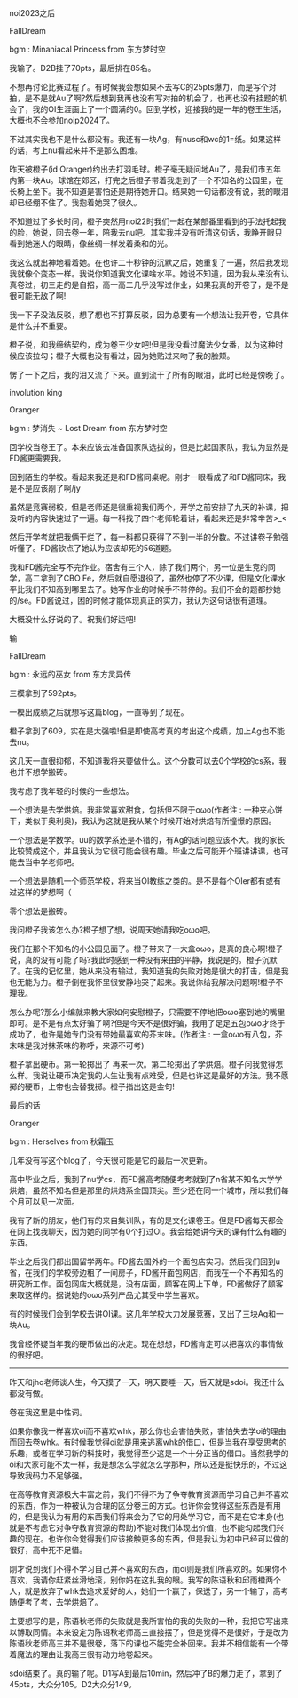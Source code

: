 noi2023之后

FallDream

bgm : Minaniacal Princess from 东方梦时空

我输了。D2B挂了70pts，最后排在85名。

不想再讨论比赛过程了。有时候我会想如果不去写C的25pts爆力，而是写个对拍，是不是就Au了啊?然后想到我再也没有写对拍的机会了，也再也没有挂题的机会了，我的OI生涯画上了一个圆满的0。回到学校，迎接我的是一年的卷王生活，大概也不会参加noip2024了。

不过其实我也不是什么都没有。我还有一块Ag，有nusc和wc的1=纸。如果这样的话，考上nu看起来并不是那么困难。

昨天被橙子(id Oranger)约出去打羽毛球。橙子毫无疑问地Au了，是我们市五年内第一块Au。球馆在郊区，打完之后橙子带着我走到了一个不知名的公园里，在长椅上坐下。我不知道是害怕还是期待她开口。结果她一句话都没有说，我的眼泪却已经绷不住了。我抱着她哭了很久。

不知道过了多长时间，橙子突然用noi22时我们一起在某部番里看到的手法托起我的脸，她说，回去卷一年，陪我去nu吧。其实我并没有听清这句话，我睁开眼只看到她迷人的眼睛，像丝绸一样发着柔和的光。

我这么就出神地看着她。在也许二十秒钟的沉默之后，她重复了一遍，然后我发现我就像个变态一样。我说你知道我文化课啥水平。她说不知道，因为我从来没有认真卷过，初三走的是自招，高一高二几乎没写过作业，如果我真的开卷了，是不是很可能无敌了啊!

我一下子没法反驳，想了想也不打算反驳，因为总要有一个想法让我开卷，它具体是什么并不重要。

橙子说，和我缔结契约，成为卷王少女吧!但是我没看过魔法少女番，以为这种时候应该拉勾；橙子大概也没有看过，因为她贴过来吻了我的脸颊。

愣了一下之后，我的泪又流了下来。直到流干了所有的眼泪，此时已经是傍晚了。

involution king

Oranger

bgm : 梦消失 ~ Lost Dream from 东方梦时空

回学校当卷王了。本来应该去准备国家队选拔的，但是比起国家队，我认为显然是FD酱更需要我。

回到陌生的学校。看起来我还是和FD酱同桌呢。刚才一眼看成了和FD酱同床，我是不是应该剐了啊/jy

虽然是竞赛弱校，但是老师还是很重视我们两个，开学之前安排了九天的补课，把没听的内容快速过了一遍。每一科找了四个老师轮着讲，看起来还是非常辛苦>_<

然后开学考就把我俩干烂了，每一科都只获得了不到一半的分数。不过讲卷子勉强听懂了。FD酱钦点了她认为应该却死的56道题。

我和FD酱完全写不完作业。宿舍有三个人，除了我们两个，另一位是生竞的同学，高二拿到了CBO Fe，然后就自愿退役了，虽然也停了不少课，但是文化课水平比我们不知高到哪里去了。她写作业的时候手不带停的。我们不会的题都抄她的/se。FD酱说过，困的时候才能体现真正的实力，我认为这句话很有道理。

大概没什么好说的了。祝我们好运吧!

输

FallDream

bgm : 永远的巫女 from 东方灵异传

三模拿到了592pts。

一模出成绩之后就想写这篇blog，一直等到了现在。

橙子拿到了609，实在是太强啦!但是即使高考真的考出这个成绩，加上Ag也不能去nu。

这几天一直很抑郁，不知道我将来要做什么。这个分数可以去0个学校的cs系，我也并不想学搬砖。

我考虑了我年轻的时候的一些想法。

一个想法是去学烘焙。我非常喜欢甜食，包括但不限于oωo(作者注 : 一种夹心饼干，类似于奥利奥)，我认为这就是我从某个时候开始对烘焙有所憧憬的原因。

一个想法是学数学。uu的数学系还是不错的，有Ag的话问题应该不大。我的家长比较赞成这个，并且我认为它很可能会很有趣。毕业之后可能开个班讲讲课，也可能去当中学老师吧。

一个想法是随机一个师范学校，将来当OI教练之类的。是不是每个OIer都有或有过这样的梦想啊（

零个想法是搬砖。

我问橙子我该怎么办?橙子想了想，说周天她请我吃oωo吧。

我们在那个不知名的小公园见面了。橙子带来了一大盒oωo，是真的良心啊!橙子说，真的没有可能了吗?我此时感到一种没有来由的平静，我说是的。橙子沉默了。在我的记忆里，她从来没有输过，我知道我的失败对她是很大的打击，但是我也无能为力。橙子倒在我怀里很安静地哭了起来。我说你给我解决问题啊!橙子不理我。

怎么办呢?那么小编就来教大家如何安慰橙子，只需要不停地把oωo塞到她的嘴里即可。是不是有点太好骗了啊?但是今天不是很好骗，我用了足足五包oωo才终于成功了，也许是她专门没有带她最喜欢的芥末味。(作者注 : 一盒oωo有八包，芥末味是我对抹茶味的称呼，来源不可考)

橙子拿出硬币。第一轮掷出了 再来一次。第二轮掷出了学烘焙。橙子问我觉得怎么样。我说让硬币决定我的人生让我有点难受，但是也许这是最好的方法。我不愿掷的硬币，上帝也会替我掷。橙子指出这是金句!

最后的话

Oranger

bgm : Herselves from 秋霜玉

几年没有写这个blog了，今天很可能是它的最后一次更新。

高中毕业之后，我到了nu学cs，而FD酱高考随便考考就到了n省某不知名大学学烘焙，虽然不知名但是那里的烘焙系全国顶尖。至少还在同一个城市，所以我们每个月可以见一次面。

我有了新的朋友，他们有的来自集训队，有的是文化课卷王。但是FD酱每天都会在网上找我聊天，因为她的同学有0个打过OI。我会给她讲今天的课有什么有趣的东西。

毕业之后我们都出国留学两年。FD酱去国外的一个面包店实习。然后我们回到u省，在我们的学校旁边租了一间房子，FD酱开面包网店，而我在一个不再知名的研究所工作。面包网店大概就是，没有店面，顾客在网上下单，FD酱做好了顾客来取这样的。据说她的oωo系列产品尤其受中学生喜欢。

有的时候我们会到学校去讲OI课。这几年学校大力发展竞赛，又出了三块Ag和一块Au。

我曾经怀疑当年我的硬币做出的决定。现在想想，FD酱肯定可以把喜欢的事情做的很好吧。

-----

昨天和jhq老师谈人生，今天摸了一天，明天要睡一天，后天就是sdoi。我还什么都没有做。

卷在我这里是中性词。

如果你像我一样喜欢oi而不喜欢whk，那么你也会害怕失败，害怕失去学oi的理由而回去卷whk。有时候我觉得oi就是用来逃离whk的借口，但是当我在享受思考的乐趣，或者在学习新的科技时，我觉得至少这是一个十分正当的借口。当然我学的oi和大家可能不太一样，我是想怎么学就怎么学那种，所以还是挺快乐的，不过这导致我码力不足够强。

在高等教育资源极大丰富之前，我们不得不为了争夺教育资源而学习自己并不喜欢的东西，作为一种被认为合理的区分卷王的方式。也许你会觉得这些东西是有用的，但是我认为有用的东西我们将来会为了它的用处学习它，而不是在它本身(也就是不考虑它对争夺教育资源的帮助)不能对我们体现出价值，也不能勾起我们兴趣的现在。也许你会觉得我们应该接触更多的东西，但是我认为初中已经可以做的很好，高中死不足惜。

刚才说到我们不得不学习自己并不喜欢的东西，而oi则是我们所喜欢的。如果你不喜欢，我请你赶紧丝滑地滚，别你妈在这扎我的眼。我写的陈语秋和邱雨橙两个人，就是放弃了whk去追求爱好的人，她们一个赢了，保送了，另一个输了，高考随便考了考，去学烘焙了。

主要想写的是，陈语秋老师的失败就是我所害怕的我的失败的一种，我把它写出来以博取同情。本来设定为陈语秋老师高三直接摆了，但是觉得不是很好，于是改为陈语秋老师高三并不是很卷，落下的课也不能完全补回来。我并不相信能有一个带着魔法的理由让我高三很有动力地卷起来。

sdoi结束了。真的输了呢。D1写A到最后10min，然后冲了B的爆力走了，拿到了45pts，大众分105。D2大众分149。

